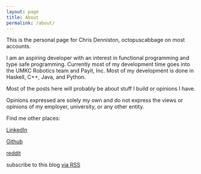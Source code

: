 ```yaml
---
layout: page
title: About
permalink: /about/
---
```

This is the personal page for Chris Denniston, octopuscabbage on most accounts.

I am an aspiring developer with an interest in functional programming and type safe programming. Currently most of my development time goes into the UMKC Robotics team and Payit, Inc. Most of my development is done in Haskell, C++, Java, and Python.

Most of the posts here will probably be about stuff I build or opinions I have.

Opinions expressed are solely my own and do not express the views or opinions of my employer, university, or any other entity.

Find me other places:

[LinkedIn](https://www.linkedin.com/profile/preview?locale=en_US&trk=prof-0-sb-preview-primary-button)

[Github](https://github.com/octopuscabbage)

[reddit](https://www.reddit.com/user/Octopuscabbage/)


<p class="rss-subscribe">subscribe to this blog <a href="{{ "/feed.xml" | prepend: site.baseurl }}">via RSS</a></p>
